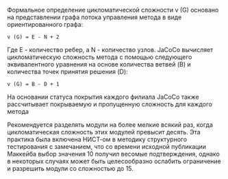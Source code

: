 Формальное определение цикломатической сложности v (G) основано на представлении графа потока управления метода в виде ориентированного графа:

`v (G) = E - N + 2`

Где E - количество ребер, а N - количество узлов. JaCoCo вычисляет цикломатическую сложность метода с помощью следующего эквивалентного уравнения на основе количества ветвей (B) и количества точек принятия решения (D):

`v (G) = B - D + 1`

На основании статуса покрытия каждого филиала JaCoCo также рассчитывает покрываемую и пропущенную сложность для каждого метода

Рекомендуется разделять модули на более мелкие всякий раз, когда цикломатическая сложность этих модулей превысит десять. Эта практика была включена НИСТ-ом в методику структурного тестирования с замечанием, что со времени исходной публикации Маккейба выбор значения 10 получил весомые подтверждения, однако в некоторых случаях может быть целесообразно ослабить ограничение и разрешить модули со сложностью до 15.
